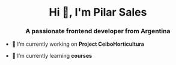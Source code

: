 <h1 align="center">Hi 👋, I'm Pilar Sales</h1>
<h3 align="center">A passionate frontend developer from Argentina</h3>

- 🔭 I’m currently working on **Project CeiboHorticultura**

- 🌱 I’m currently learning **courses**

